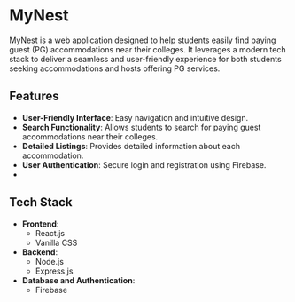 # MyNest

MyNest is a web application designed to help students easily find paying guest (PG) accommodations near their colleges. It leverages a modern tech stack to deliver a seamless and user-friendly experience for both students seeking accommodations and hosts offering PG services.

## Features
- **User-Friendly Interface**: Easy navigation and intuitive design.
- **Search Functionality**: Allows students to search for paying guest accommodations near their colleges.
- **Detailed Listings**: Provides detailed information about each accommodation.
- **User Authentication**: Secure login and registration using Firebase.
- 
## Tech Stack
- **Frontend**:
  - React.js
  - Vanilla CSS
- **Backend**:
  - Node.js
  - Express.js
- **Database and Authentication**:
  - Firebase



